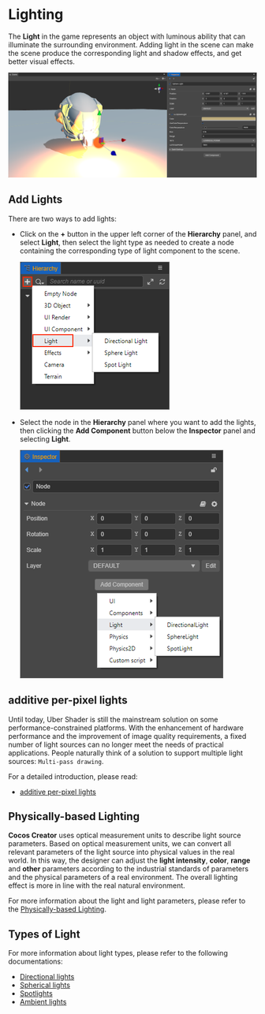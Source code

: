# Lighting

The __Light__ in the game represents an object with luminous ability that can illuminate the surrounding environment. Adding light in the scene can make the scene produce the corresponding light and shadow effects, and get better visual effects.

![light scene](light/lighting.png)

## Add Lights

There are two ways to add lights:

- Click on the __+__ button in the upper left corner of the __Hierarchy__ panel, and select __Light__, then select the light type as needed to create a node containing the corresponding type of light component to the scene.

  ![add light](light/add-light.png)

- Select the node in the __Hierarchy__ panel where you want to add the lights, then clicking the __Add Component__ button below the __Inspector__ panel and selecting __Light__.

  ![add light2](light/add-light2.png)

## additive per-pixel lights

Until today, Uber Shader is still the mainstream solution on some performance-constrained platforms. With the enhancement of hardware performance and the improvement of image quality requirements, a fixed number of light sources can no longer meet the needs of practical applications. People naturally think of a solution to support multiple light sources: `Multi-pass drawing`.

For a detailed introduction, please read:

- [additive per-pixel lights](light/additive-per-pixel-lights.md)

## Physically-based Lighting

__Cocos Creator__ uses optical measurement units to describe light source parameters. Based on optical measurement units, we can convert all relevant parameters of the light source into physical values in the real world. In this way, the designer can adjust the __light intensity__, __color__, __range__ and __other__ parameters according to the industrial standards of parameters and the physical parameters of a real environment. The overall lighting effect is more in line with the real natural environment.

For more information about the light and light parameters, please refer to the [Physically-based Lighting](./light/pbr-lighting.md).

## Types of Light

For more information about light types, please refer to the following documentations:

- [Directional lights](light/dir-light.md)
- [Spherical lights](light/sphere-light.md)
- [Spotlights](light/spot-light.md)
- [Ambient lights](./ambient.md)
